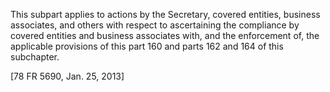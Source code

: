 This subpart applies to actions by the Secretary, covered entities, business associates, and others with respect to ascertaining the compliance by covered entities and business associates with, and the enforcement of, the applicable provisions of this part 160 and parts 162 and 164 of this subchapter.
 
[78 FR 5690, Jan. 25, 2013]
